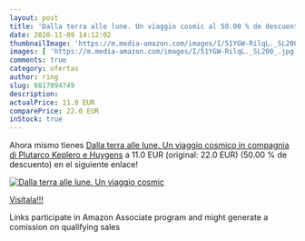 ```yaml
---
layout: post
title: 'Dalla terra alle lune. Un viaggio cosmic al 50.00 % de descuento'
date: 2020-11-09 14:12:02
thumbnailImage: 'https://m.media-amazon.com/images/I/51YGW-RilqL._SL200_.jpg'
images: [ 'https://m.media-amazon.com/images/I/51YGW-RilqL._SL200_.jpg' ]
comments: true
category: ofertas
author: ring
slug: 8817094749
description:
actualPrice: 11.0 EUR
comparePrice: 22.0 EUR
inStock: true
---
```


Ahora mismo tienes [Dalla terra alle lune. Un viaggio cosmico in compagnia di Plutarco  Keplero e Huygens](https://www.amazon.it/dp/8817094749/?tag=tolees00-21) a 11.0 EUR (original: 22.0 EUR) (50.00 %  de descuento) en el siguiente enlace!

[![Dalla terra alle lune. Un viaggio cosmic](https://m.media-amazon.com/images/I/51YGW-RilqL._SL200_.jpg)](https://www.amazon.it/dp/8817094749/?tag=tolees00-21)

[Visítala!!!](https://www.amazon.it/dp/8817094749/?tag=tolees00-21)

Links participate in Amazon Associate program and might generate a comission on qualifying sales
